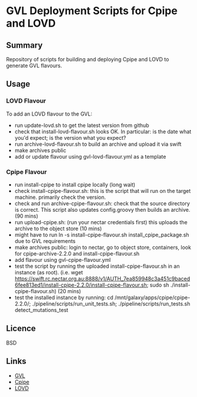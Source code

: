 # GVL Deployment Scripts for Cpipe and LOVD

## Summary
Repository of scripts for building and deploying Cpipe and LOVD to generate GVL flavours.

## Usage

### LOVD Flavour
To add an LOVD flavour to the GVL:
* run update-lovd.sh to get the latest version from github
* check that install-lovd-flavour.sh looks OK. In particular: is the date what you'd expect; is the version what you expect?
* run archive-lovd-flavour.sh to build an archive and upload it via swift
* make archives public
* add or update flavour using gvl-lovd-flavour.yml as a template

### Cpipe Flavour
* run install-cpipe to install cpipe locally (long wait)
* check install-cpipe-flavour.sh: this is the script that will run on the target machine. primarily check the version. 
* check and run archive-cpipe-flavour.sh: check that the source directory is correct. This script also updates config.groovy then builds an archive. (90 mins)
* run upload-cpipe.sh: (run your nectar credentials first) this uploads the archive to the object store (10 mins)
* might have to run ln -s install-cpipe-flavour.sh install_cpipe_package.sh due to GVL requirements
* make archives public: login to nectar, go to object store, containers, look for cpipe-archive-2.2.0 and install-cpipe-flavour.sh
* add flavour using gvl-cpipe-flavour.yml
* test the script by running the uploaded install-cpipe-flavour.sh in an instance (as root). (i.e. wget https://swift.rc.nectar.org.au:8888/v1/AUTH_7ea859948c3a451c9baced6fee813ed1/install-cpipe-2.2.0/install-cpipe-flavour.sh; sudo sh ./install-cpipe-flavour.sh) (20 mins)
* test the installed instance by running: cd /mnt/galaxy/apps/cpipe/cpipe-2.2.0/; ./pipeline/scripts/run_unit_tests.sh; ./pipeline/scripts/run_tests.sh detect_mutations_test

## Licence
BSD

## Links
* [GVL](https://genome.edu.au/)
* [Cpipe](http://cpipeline.org)
* [LOVD](http://www.lovd.nl)

